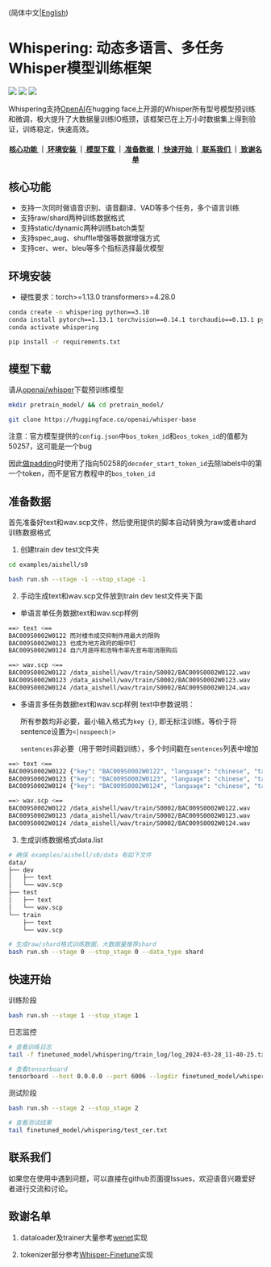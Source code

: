(简体中文|[English](./README_en.md))

# Whispering: 动态多语言、多任务Whisper模型训练框架
<p align="left">
    <a href=""><img src="https://img.shields.io/badge/OS-Linux%2C%20Win%2C%20Mac-brightgreen.svg"></a>
    <a href=""><img src="https://img.shields.io/badge/Python->=3.8,<=3.10-aff.svg"></a>
    <a href=""><img src="https://img.shields.io/badge/Pytorch-%3E%3D1.13.0-blue"></a>
</p>

Whispering支持[OpenAI](https://huggingface.co/openai)在hugging face上开源的Whisper所有型号模型预训练和微调，极大提升了大数据量训练IO瓶颈，该框架已在上万小时数据集上得到验证，训练稳定，快速高效。

<div align="center">  
<h4>
 <a href="#核心功能"> 核心功能 </a>   
｜<a href="#环境安装"> 环境安装 </a>
｜<a href="#模型下载"> 模型下载 </a>
｜<a href="#准备数据"> 准备数据 </a>
｜<a href="#快速开始"> 快速开始 </a>
｜<a href="#联系我们"> 联系我们 </a>
｜<a href="#致谢名单"> 致谢名单 </a>
</h4>
</div>

<a name="核心功能"></a>
## 核心功能
- 支持一次同时做语音识别、语音翻译、VAD等多个任务，多个语言训练
- 支持raw/shard两种训练数据格式
- 支持static/dynamic两种训练batch类型
- 支持spec_aug、shuffle增强等数据增强方式
- 支持cer、wer、bleu等多个指标选择最优模型


<a name="环境安装"></a>
## 环境安装
- 硬性要求：torch>=1.13.0 transformers>=4.28.0
```bash
conda create -n whispering python==3.10
conda install pytorch==1.13.1 torchvision==0.14.1 torchaudio==0.13.1 pytorch-cuda=11.7 -c pytorch -c nvidia
conda activate whispering

pip install -r requirements.txt
```

<a name="模型下载"></a>
## 模型下载
请从[openai/whisper](https://huggingface.co/models?search=openai/whisper)下载预训练模型

```bash
mkdir pretrain_model/ && cd pretrain_model/

git clone https://huggingface.co/openai/whisper-base
```

注意：官方模型提供的`config.json`中`bos_token_id`和`eos_token_id`的值都为50257，这可能是一个bug

因此[做padding](./whispering/dataset/processor.py#L603)时使用了指向50258的`decoder_start_token_id`去除labels中的第一个token，而不是官方教程中的`bos_token_id`


<a name="准备数据"></a>
## 准备数据

首先准备好text和wav.scp文件，然后使用提供的脚本自动转换为raw或者shard训练数据格式

1. 创建train dev test文件夹
```bash
cd examples/aishell/s0

bash run.sh --stage -1 --stop_stage -1
```
2. 手动生成text和wav.scp文件放到train dev test文件夹下面
- 单语言单任务数据text和wav.scp样例
```bash
==> text <==
BAC009S0002W0122 而对楼市成交抑制作用最大的限购
BAC009S0002W0123 也成为地方政府的眼中钉
BAC009S0002W0124 自六月底呼和浩特市率先宣布取消限购后

==> wav.scp <==
BAC009S0002W0122 /data_aishell/wav/train/S0002/BAC009S0002W0122.wav
BAC009S0002W0123 /data_aishell/wav/train/S0002/BAC009S0002W0123.wav
BAC009S0002W0124 /data_aishell/wav/train/S0002/BAC009S0002W0124.wav
```
- 多语言多任务数据text和wav.scp样例
text中参数说明：

    所有参数均非必要，最小输入格式为`key {}`, 即无标注训练，等价于将sentence设置为`<|nospeech|>`

    `sentences`非必要（用于带时间戳训练），多个时间戳在`sentences`列表中增加
```bash
==> text <==
BAC009S0002W0122 {"key": "BAC009S0002W0122", "language": "chinese", "task": "transcribe", "sentence": "而对楼市成交抑制作用最大的限购", "sentences": [{"start": 0, "end": 6.0, "text": "而对楼市成交抑制作用最大的限购"}]}
BAC009S0002W0123 {"key": "BAC009S0002W0123", "language": "chinese", "task": "transcribe", "sentence": "也成为地方政府的眼中钉", "sentences": [{"start": 0, "end": 3.87, "text": "也成为地方政府的眼中钉"}]}
BAC009S0002W0124 {"key": "BAC009S0002W0124", "language": "chinese", "task": "transcribe", "sentence": "自六月底呼和浩特市率先宣布取消限购后", "sentences": [{"start": 0, "end": 5.41, "text": "自六月底呼和浩特市率先宣布取消限购后"}]}

==> wav.scp <==
BAC009S0002W0122 /data_aishell/wav/train/S0002/BAC009S0002W0122.wav
BAC009S0002W0123 /data_aishell/wav/train/S0002/BAC009S0002W0123.wav
BAC009S0002W0124 /data_aishell/wav/train/S0002/BAC009S0002W0124.wav
```

3. 生成训练数据格式data.list
```bash
# 确保 examples/aishell/s0/data 有如下文件
data/
├── dev
│   ├── text
│   └── wav.scp
├── test
│   ├── text
│   └── wav.scp
└── train
    ├── text
    └── wav.scp

# 生成raw/shard格式训练数据，大数据量推荐shard
bash run.sh --stage 0 --stop_stage 0 --data_type shard
```

<a name="快速开始"></a>
## 快速开始
训练阶段
```bash
bash run.sh --stage 1 --stop_stage 1
```
日志监控
```bash
# 查看训练日志
tail -f finetuned_model/whispering/train_log/log_2024-03-28_11-40-25.txt

# 查看tensorboard
tensorboard --host 0.0.0.0 --port 6006 --logdir finetuned_model/whispering/tensorboard/
```
测试阶段
```bash
bash run.sh --stage 2 --stop_stage 2

# 查看测试结果
tail finetuned_model/whispering/test_cer.txt
```

<a name="联系我们"></a>
## 联系我们

如果您在使用中遇到问题，可以直接在github页面提Issues，欢迎语音兴趣爱好者进行交流和讨论。


<a name="致谢名单"></a>
## 致谢名单
1. dataloader及trainer大量参考[wenet](https://github.com/wenet-e2e/wenet)实现

2. tokenizer部分参考[Whisper-Finetune](https://github.com/yeyupiaoling/Whisper-Finetune)实现

